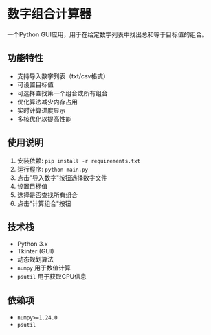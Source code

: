 # 数字组合计算器

一个Python GUI应用，用于在给定数字列表中找出总和等于目标值的组合。

## 功能特性

- 支持导入数字列表（txt/csv格式）
- 可设置目标值
- 可选择查找第一个组合或所有组合
- 优化算法减少内存占用
- 实时计算进度显示
- 多核优化以提高性能

## 使用说明

1. 安装依赖: `pip install -r requirements.txt`
2. 运行程序: `python main.py`
3. 点击"导入数字"按钮选择数字文件
4. 设置目标值
5. 选择是否查找所有组合
6. 点击"计算组合"按钮

## 技术栈

- Python 3.x
- Tkinter (GUI)
- 动态规划算法
- `numpy` 用于数值计算
- `psutil` 用于获取CPU信息

## 依赖项

- `numpy>=1.24.0`
- `psutil`
